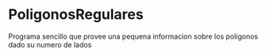 # PoligonosRegulares
Programa sencillo que provee una pequena informacion sobre los poligonos dado su numero de lados
